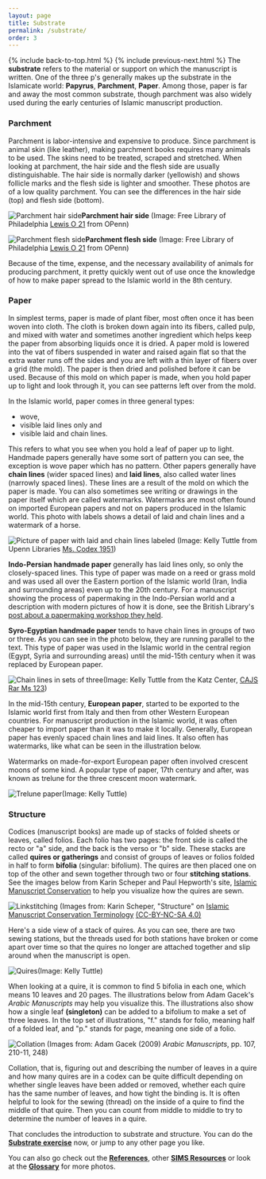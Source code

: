 ```yaml
---
layout: page
title: Substrate
permalink: /substrate/
order: 3
---
```

{% include back-to-top.html %}
{% include previous-next.html %}
The **substrate** refers to the material or support on which the manuscript is written. One of the three p's generally makes up the substrate in the Islamicate world: **Papyrus**, **Parchment**, **Paper**. Among those, paper is far and away the most common substrate, though parchment was also widely used during the early centuries of Islamic manuscript production.

### Parchment
Parchment is labor-intensive and expensive to produce. Since parchment is animal skin (like leather), making parchment books requires many animals to be used. The skins need to be treated, scraped and stretched. When looking at parchment, the hair side and the flesh side are usually distinguishable. The hair side is normally darker (yellowish) and shows follicle marks and the flesh side is lighter and smoother. These photos are of a low quality parchment. You can see the differences in the hair side (top) and flesh side (bottom).

![Parchment hair side](http://openn.library.upenn.edu/Data/0023/lewis_o_021/data/web/6970_0008_web.jpg)**Parchment hair side** (Image: Free Library of Philadelphia [Lewis O 21](http://openn.library.upenn.edu/Data/0023/html/lewis_o_021.html) from OPenn)

![Parchment flesh side](http://openn.library.upenn.edu/Data/0023/lewis_o_021/data/web/6970_0009_web.jpg)**Parchment flesh side** (Image: Free Library of Philadelphia [Lewis O 21](http://openn.library.upenn.edu/Data/0023/html/lewis_o_021.html) from OPenn)

Because of the time, expense, and the necessary availability of animals for producing parchment, it pretty quickly went out of use once the knowledge of how to make paper spread to the Islamic world in the 8th century.

### Paper
In simplest terms, paper is made of plant fiber, most often once it has been woven into cloth. The cloth is broken down again into its fibers, called pulp, and mixed with water and sometimes another ingredient which helps keep the paper from absorbing liquids once it is dried. A paper mold is lowered into the vat of fibers suspended in water and raised again flat so that the extra water runs off the sides and you are left with a thin layer of fibers over a grid (the mold). The paper is then dried and polished before it can be used. Because of this mold on which paper is made, when you hold paper up to light and look through it, you can see patterns left over from the mold.

In the Islamic world, paper comes in three general types:
- wove,
- visible laid lines only and
- visible laid and chain lines.

This refers to what you see when you hold a leaf of paper up to light. Handmade papers generally have some sort of pattern you can see, the exception is wove paper which has no pattern. Other papers generally have **chain lines** (wider spaced lines) and **laid lines**, also called water lines (narrowly spaced lines). These lines are a result of the mold on which the paper is made. You can also sometimes see writing or drawings in the paper itself which are called watermarks. Watermarks are most often found on imported European papers and not on papers produced in the Islamic world. This photo with labels shows a detail of laid and chain lines and a watermark of a horse.

![Picture of paper with laid and chain lines labeled](/islamicmss/assets/laid-and-chain-lines.jpg)
(Image: Kelly Tuttle from Upenn Libraries [Ms. Codex 1951](http://openn.library.upenn.edu/Data/0002/html/mscodex1951.html))

**Indo-Persian handmade paper** generally has laid lines only, so only the closely-spaced lines. This type of paper was made on a reed or grass mold and was used all over the Eastern portion of the Islamic world (Iran, India and surrounding areas) even up to the 20th century. For a manuscript showing the process of papermaking in the Indo-Persian world and a description with modern pictures of how it is done, see the British Library's [post about a papermaking workshop they held](https://britishlibrary.typepad.co.uk/collectioncare/2015/04/making-islamic-style-paper.html).

**Syro-Egyptian handmade paper** tends to have chain lines in groups of two or three. As you can see in the photo below, they are running parallel to the text. This type of paper was used in the Islamic world in the central region (Egypt, Syria and surrounding areas) until the mid-15th century when it was replaced by European paper.

![Chain lines in sets of three](/islamicmss/assets/chain-lines-in3.jpg)(Image: Kelly Tuttle from the Katz Center, [CAJS Rar Ms 123](http://openn.library.upenn.edu/Data/0002/html/kcajs_rar_ms123.html))

In the mid-15th century, **European paper**, started to be exported to the Islamic world first from Italy and then from other Western European countries. For manuscript production in the Islamic world, it was often cheaper to import paper than it was to make it locally. Generally, European paper has evenly spaced chain lines and laid lines. It also often has watermarks, like what can be seen in the illustration below.

Watermarks on made-for-export European paper often involved crescent moons of some kind. A popular type of paper, 17th century and after, was known as trelune for the three crescent moon watermark.

![Trelune paper](/islamicmss/assets/trelune.JPG)(Image: Kelly Tuttle)

### Structure

Codices (manuscript books) are made up of stacks of folded sheets or leaves, called folios. Each folio has two pages: the front side is called the recto or "a" side, and the back is the verso or "b" side. These stacks are called **quires or gatherings** and consist of groups of leaves or folios folded in half to form **bifolia** (singular: bifolium). The quires are then placed one on top of the other and sewn together through two or four **stitching stations**. See the images below from Karin Scheper and Paul Hepworth's site, [Islamic Manuscript Conservation](https://www.islamicmanuscriptconservation.org/index.html) to help you visualize how the quires are sewn.

![Linkstitching](/islamicmss/assets/Linkstitch.jpg)
(Images from: Karin Scheper, "Structure" on [Islamic Manuscript Conservation Terminology](https://www.islamicmanuscriptconservation.org/terminology/structure-en.html) [(CC-BY-NC-SA 4.0)](https://creativecommons.org/licenses/by-nc-sa/4.0/)

Here's a side view of a stack of quires. As you can see, there are two sewing stations, but the threads used for both stations have broken or come apart over time so that the quires no longer are attached together and slip around when the manuscript is open.

![Quires](/islamicmss/assets/quires.jpg)(Image: Kelly Tuttle)

When looking at a quire, it is common to find 5 bifolia in each one, which means 10 leaves and 20 pages. The illustrations below from Adam Gacek's *Arabic Manuscripts* may help you visualize this. The illustrations also show how a single leaf **(singleton)** can be added to a bifolium to make a set of three leaves. In the top set of illustrations, "f." stands for folio, meaning half of a folded leaf, and "p." stands for page, meaning one side of a folio.

![Collation](/islamicmss/assets/codices.jpg)
(Images from: Adam Gacek (2009) *Arabic Manuscripts*, pp. 107, 210-11, 248)

Collation, that is, figuring out and describing the number of leaves in a quire and how many quires are in a codex can be quite difficult depending on whether single leaves have been added or removed, whether each quire has the same number of leaves, and how tight the binding is. It is often helpful to look for the sewing (thread) on the inside of a quire to find the middle of that quire. Then you can count from middle to middle to try to determine the number of leaves in a quire.

That concludes the introduction to substrate and structure. You can do the [**Substrate exercise**](https://forms.gle/EFyS51SgMQTCQM9n8) now, or jump to any other page you like.

You can also go check out the [**References**](/islamicmss/references/), other [**SIMS Resources**](/islamicmss/sims/) or look at the [**Glossary**](/islamicmss/glossary/) for more photos.
